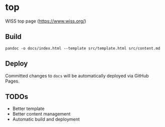 # top

WISS top page (https://www.wiss.org/)

## Build

```
pandoc -o docs/index.html --template src/template.html src/content.md
```

## Deploy

Committed changes to `docs` will be automatically deployed via GitHub Pages.

## TODOs

- Better template
- Better content management
- Automatic build and deployment
